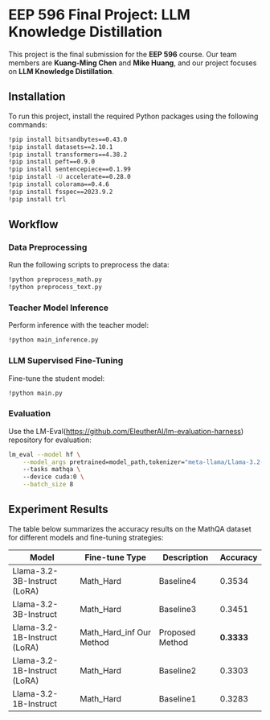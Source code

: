 # EEP 596 Final Project: LLM Knowledge Distillation

This project is the final submission for the **EEP 596** course. Our team members are **Kuang-Ming Chen** and **Mike Huang**, and our project focuses on **LLM Knowledge Distillation**.

## Installation

To run this project, install the required Python packages using the following commands:

```bash
!pip install bitsandbytes==0.43.0
!pip install datasets==2.10.1
!pip install transformers==4.38.2
!pip install peft==0.9.0
!pip install sentencepiece==0.1.99
!pip install -U accelerate==0.28.0
!pip install colorama==0.4.6
!pip install fsspec==2023.9.2
!pip install trl
```

## Workflow

### Data Preprocessing
Run the following scripts to preprocess the data:

```bash
!python preprocess_math.py
!python preprocess_text.py
```

### Teacher Model Inference
Perform inference with the teacher model:

```bash
!python main_inference.py
```

### LLM Supervised Fine-Tuning
Fine-tune the student model:

```bash
!python main.py
```

### Evaluation
Use the LM-Eval(https://github.com/EleutherAI/lm-evaluation-harness) repository for evaluation:

```bash
lm_eval --model hf \
    --model_args pretrained=model_path,tokenizer="meta-llama/Llama-3.2-1B-Instruct" \ 
    --tasks mathqa \ 
    --device cuda:0 \
    --batch_size 8
```

## Experiment Results

The table below summarizes the accuracy results on the MathQA dataset for different models and fine-tuning strategies:

| Model                            | Fine-tune Type              | Description           | Accuracy |
|----------------------------------|-----------------------------|-----------------------|----------|
| Llama-3.2-3B-Instruct (LoRA)     | Math_Hard         | Baseline4              | 0.3534   |
| Llama-3.2-3B-Instruct   | Math_Hard         | Baseline3              | 0.3451   |
| Llama-3.2-1B-Instruct (LoRA)     | Math_Hard_inf Our Method    | Proposed Method       | **0.3333**   |
| Llama-3.2-1B-Instruct (LoRA)     | Math_Hard        | Baseline2              | 0.3303   |
| Llama-3.2-1B-Instruct   | Math_Hard        | Baseline1              | 0.3283   |

